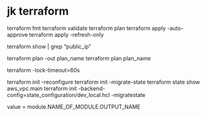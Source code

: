 # jk terraform

terraform fmt
terraform validate
terraform plan
terraform apply -auto-approve
terraform apply -refresh-only

terraform show | grep “public_ip”

terraform plan -out plan_name
terraform plan plan_name

terraform -lock-timeout=60s

terraform init -reconfigure
terraform init -migrate-state
terraform state show aws_vpc.main
terraform init -backend-config=state_configuration/dev_local.hcl -migratestate


value = module.NAME_OF_MODULE.OUTPUT_NAME